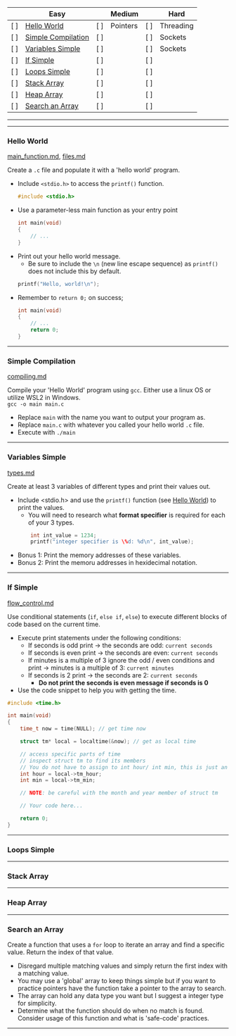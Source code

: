 |   | Easy                                    |   | Medium |   | Hard     |
|---|-----------------------------------------|---|--------|---|----------|
|[ ]|[Hello World](#hello-world)              |[ ]|Pointers|[ ]|Threading |
|[ ]|[Simple Compilation](#simple-compilation)|[ ]|        |[ ]|Sockets   |
|[ ]|[Variables Simple](#variables-simple)    |[ ]|        |[ ]|Sockets   |
|[ ]|[If Simple](#if-simple)                  |[ ]|        |[ ]|          |
|[ ]|[Loops Simple](#loops-simple)            |[ ]|        |[ ]|          |
|[ ]|[Stack Array](#stack-array)              |[ ]|        |[ ]|          |
|[ ]|[Heap Array](#heap-array)                |[ ]|        |[ ]|          |
|[ ]|[Search an Array](#search-an-array)      |[ ]|        |[ ]|          |
---
---
### Hello World
[main_function.md](./main_function.md), [files.md](./files.md)

Create a `.c` file and populate it with a 'hello world' program.
- Include `<stdio.h>` to access the `printf()` function.
    ```c
    #include <stdio.h>
    ```
- Use a parameter-less main function as your entry point
    ```c
    int main(void)
    {
        // ...
    }
    ```
- Print out your hello world message.
    - Be sure to include the `\n` (new line escape sequence) as `printf()` does not include this by default.
    ```c
    printf("Hello, world!\n");
    ```
- Remember to `return 0;` on success;
    ```c
    int main(void)
    {
        // ...
        return 0;
    }
    ```
---
### Simple Compilation
[compiling.md](./compiling.md)

Compile your 'Hello World' program using `gcc`. Either use a linux OS or utilize WSL2 in Windows.   
    `gcc -o main main.c`
- Replace `main` with the name you want to output your program as.
- Replace `main.c` with whatever you called your hello world `.c` file.
- Execute with `./main`


---
### Variables Simple
[types.md](./types.md)

Create at least 3 variables of different types and print their values out.
- Include <stdio.h> and use the `printf()` function (see [Hello World](#hello-world)) to print the values.
    - You will need to research what **format specifier** is required for each of your 3 types.
    ```c
        int int_value = 1234;
        printf("integer specifier is \%d: %d\n", int_value);
    ```
- Bonus 1: Print the memory addresses of these variables.
- Bonus 2: Print the memoru addresses in hexidecimal notation.
---
### If Simple
[flow_control.md](./flow_control.md)

Use conditional statements (`if`, `else if`, `else`) to execute different blocks of code based on the current time.
- Execute print statements under the following conditions:
    - If seconds is odd print -> the seconds are odd: `current seconds`
    - If seconds is even print -> the seconds are even: `current seconds`
    - If minutes is a multiple of 3 ignore the odd / even conditions and print -> minutes is a multiple of 3: `current minutes`
    - If seconds is 2 print -> the seconds are 2: `current seconds`
        - **Do not print the seconds is even message if seconds is 0**
- Use the code snippet to help you with getting the time.
```c
#include <time.h>

int main(void)
{
    time_t now = time(NULL); // get time now

    struct tm* local = localtime(&now); // get as local time

    // access specific parts of time
    // inspect struct tm to find its members
    // You do not have to assign to int hour/ int min, this is just an example
    int hour = local->tm_hour; 
    int min = local->tm_min;

    // NOTE: be careful with the month and year member of struct tm

    // Your code here...

    return 0;
}
```

---
### Loops Simple

---
### Stack Array

---
### Heap Array

---
### Search an Array
Create a function that uses a `for` loop to iterate an array and find a specific value. Return the index of that value.
- Disregard multiple matching values and simply return the first index with a matching value.
- You may use a 'global' array to keep things simple but if you want to practice pointers have the function take a pointer to the array to search.
- The array can hold any data type you want but I suggest a integer type for simplicity.
- Determine what the function should do when no match is found. Consider usage of this function and what is 'safe-code' practices.
---